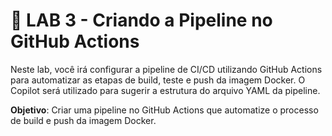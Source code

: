 # 📝 LAB 3 - Criando a Pipeline no GitHub Actions

Neste lab, você irá configurar a pipeline de CI/CD utilizando GitHub Actions para automatizar as etapas de build, teste e push da imagem Docker. O Copilot será utilizado para sugerir a estrutura do arquivo YAML da pipeline.

**Objetivo**: Criar uma pipeline no GitHub Actions que automatize o processo de build e push da imagem Docker.
